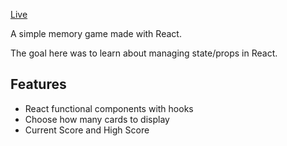 [Live](https://google.com)

A simple memory game made with React.

The goal here was to learn about managing state/props in React.

## Features ##
* React functional components with hooks
* Choose how many cards to display
* Current Score and High Score

